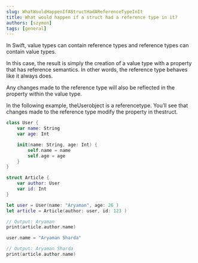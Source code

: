 ```yaml
---
slug: WhatWouldHappenIfAStructHadAReferenceTypeInIt
title: What would happen if a struct had a reference type in it?
authors: [szymon]
tags: [general]
---
```


In Swift, value types can contain reference types and reference types can contain value types.

In this case, the result is simply the creation of a value type with a property that has reference semantics. In other words, the reference type behaves like it always does.

Any changes made to the reference type will also be reflected in the property within the value type.

In the following example, theUserobject is a referencetype. You’ll see that changes made to the reference type modify the property in thestruct.

```swift
class User {
    var name: String
    var age: Int

    init(name: String, age: Int) {
        self.name = name
        self.age = age
    }
}

struct Article {
    var author: User
    var id: Int
}

let user = User(name: "Aryaman", age: 26 )
let article = Article(author: user, id: 123 )

// Output: Aryaman
print(article.author.name)

user.name = "Aryaman Sharda"

// Output: Aryaman Sharda
print(article.author.name)
```
